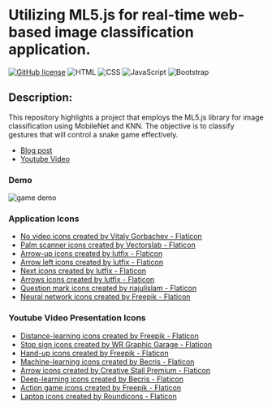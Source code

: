# Utilizing ML5.js for real-time web-based image classification application.
[![GitHub license](https://img.shields.io/badge/license-MIT-blue.svg)]()
![HTML](https://img.shields.io/badge/HTML-E34F26?style=flat&logo=HTML&logoColor=white)
![CSS](https://img.shields.io/badge/CSS-1572B6?style=flat&logo=CSS&logoColor=white)
![JavaScript](https://img.shields.io/badge/JavaScript-F7DF1E?style=flat&logo=JavaScript&logoColor=white)
![Bootstrap](https://img.shields.io/badge/Bootstrap-7952B3?style=flat&logo=Bootstrap&logoColor=white)

## Description:

This repository highlights a project that employs the ML5.js library for image classification using MobileNet and KNN. The objective is to classify gestures that will control a snake game effectively.

- [Blog post]()
- [Youtube Video]()

### Demo
![game demo](https://github.com/AnneLivia/HandGestureWebML/assets/31932673/7a78610f-eae2-4a76-aff7-cb8439f2f408)

### Application Icons
- <a href="https://www.flaticon.com/free-icons/no-video" title="no video icons">No video icons created by Vitaly Gorbachev - Flaticon</a>
- <a href="https://www.flaticon.com/free-icons/palm-scanner" title="palm scanner icons">Palm scanner icons created by Vectorslab - Flaticon</a>
- <a href="https://www.flaticon.com/free-icons/arrow-up" title="arrow-up icons">Arrow-up icons created by lutfix - Flaticon</a>
- <a href="https://www.flaticon.com/free-icons/arrow-left" title="arrow left icons">Arrow left icons created by lutfix - Flaticon</a>
- <a href="https://www.flaticon.com/free-icons/next" title="next icons">Next icons created by lutfix - Flaticon</a>
- <a href="https://www.flaticon.com/free-icons/arrows" title="arrows icons">Arrows icons created by lutfix - Flaticon</a>
- <a href="https://www.flaticon.com/free-icons/question-mark" title="question mark icons">Question mark icons created by riajulislam - Flaticon</a>
- <a href="https://www.flaticon.com/free-icons/neural-network" title="neural network icons">Neural network icons created by Freepik - Flaticon</a>

### Youtube Video Presentation Icons
- <a href="https://www.flaticon.com/free-icons/distance-learning" title="distance-learning icons">Distance-learning icons created by Freepik - Flaticon</a>
- <a href="https://www.flaticon.com/free-icons/stop-sign" title="stop sign icons">Stop sign icons created by WR Graphic Garage - Flaticon</a>
- <a href="https://www.flaticon.com/free-icons/hand-up" title="hand-up icons">Hand-up icons created by Freepik - Flaticon</a>
- <a href="https://www.flaticon.com/free-icons/machine-learning" title="machine-learning icons">Machine-learning icons created by Becris - Flaticon</a>
- <a href="https://www.flaticon.com/free-icons/arrow" title="arrow icons">Arrow icons created by Creative Stall Premium - Flaticon</a>
- <a href="https://www.flaticon.com/free-icons/deep-learning" title="deep-learning icons">Deep-learning icons created by Becris - Flaticon</a>
- <a href="https://www.flaticon.com/free-icons/action-game" title="action game icons">Action game icons created by Freepik - Flaticon</a>
- <a href="https://www.flaticon.com/free-icons/laptop" title="laptop icons">Laptop icons created by Roundicons - Flaticon</a>


